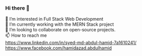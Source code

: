 ### Hi there 👋

👀 I’m interested in Full Stack Web Development </br>
🌱 I’m currently working with the MERN Stack project</br>
💞️ I’m looking to collaborate on open-source projects.</br>
📫 How to reach me</br>
https://www.linkedin.com/in/syed-md-abdul-hamid-7a1610241/</br>
https://www.facebook.com/hamidazad.abdulhamid
